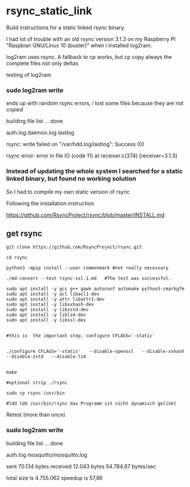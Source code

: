 # rsync_static_link
Build instructions for a static linked rsync binary.

I had lot of trouble with an old rsync version 3.1.3 
on my Raspberry PI "Raspbian GNU/Linux 10 (buster)" when i installed log2ram.

log2ram uses rsync. A fallback to cp works, but cp copy always the complete files not only deltas

testing of log2ram

### sudo log2ram write 

ends up with random rsync errors, i lost some files because they are not copied

building file list ... done

auth.log
daemon.log
lastlog

rsync: write failed on "/var/hdd.log/lastlog": Success (0)

rsync error: error in file IO (code 11) at receiver.c(374) [receiver=3.1.3]



### Instead of updating the whole system I searched for a static linked binary, but found no working solution

So I had to compile my own static version of rsync

Following the installation instruction

https://github.com/RsyncProject/rsync/blob/master/INSTALL.md



## get rsync
```
git clone https://github.com/RsyncProject/rsync.git

cd rsync

python3 -mpip install --user commonmark #not really necessary

./md-convert --test rsync-ssl.1.md   #The test was successful.

sudo apt install -y gcc g++ gawk autoconf automake python3-cmarkgfm
sudo apt install -y acl libacl1-dev
sudo apt install -y attr libattr1-dev
sudo apt install -y libxxhash-dev
sudo apt install -y libzstd-dev
sudo apt install -y liblz4-dev
sudo apt install -y libssl-dev


#this is  the important step, configure CFLAGS='-static'   


./configure CFLAGS='-static'   --disable-openssl   --disable-xxhash   --disable-zstd   --disable-lz4 


make

#optional strip ./rsync

sudo cp rsync /usr/bin

#ldd ldd /usr/bin/rsync das Programm ist nicht dynamisch gelinkt
```



Retest (more than once)

### sudo log2ram write 

building file list ... done

auth.log
mosquitto/mosquitto.log


sent 70.134 bytes  received 12.043 bytes  54.784,67 bytes/sec

total size is 4.755.062  speedup is 57,86




